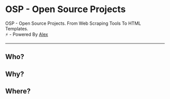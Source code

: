 # OSP - Open Source Projects
OSP - Open Source Projects. From Web Scraping Tools To HTML Templates.<br>
⚡ - Powered By <a href="https://www.instagram.com/aleex.it">Alex</a>

<hr>
<h2>Who?</h2>
<h2>Why?</h2>
<h2>Where?</h2>
